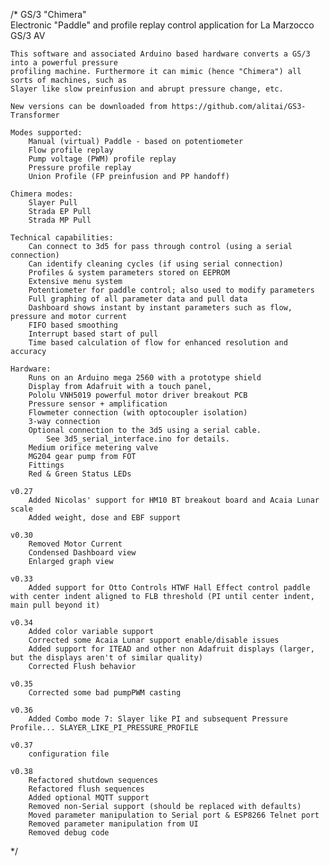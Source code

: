 /*
	GS/3 "Chimera"  
	Electronic "Paddle" and profile replay control application for La Marzocco GS/3 AV
	
	This software and associated Arduino based hardware converts a GS/3 into a powerful pressure 
	profiling machine. Furthermore it can mimic (hence "Chimera") all sorts of machines, such as 
	Slayer like slow preinfusion and abrupt pressure change, etc.
   
    New versions can be downloaded from https://github.com/alitai/GS3-Transformer
   
	Modes supported:
    	Manual (virtual) Paddle - based on potentiometer
		Flow profile replay
		Pump voltage (PWM) profile replay
 	 	Pressure profile replay
 		Union Profile (FP preinfusion and PP handoff)
 	
  	Chimera modes: 
		Slayer Pull 
		Strada EP Pull 
		Strada MP Pull
		
	Technical capabilities:
		Can connect to 3d5 for pass through control (using a serial connection)
		Can identify cleaning cycles (if using serial connection)
		Profiles & system parameters stored on EEPROM
		Extensive menu system
		Potentiometer for paddle control; also used to modify parameters
		Full graphing of all parameter data and pull data
		Dashboard shows instant by instant parameters such as flow, pressure and motor current
		FIFO based smoothing
		Interrupt based start of pull
		Time based calculation of flow for enhanced resolution and accuracy
				
	Hardware:
		Runs on an Arduino mega 2560 with a prototype shield 
		Display from Adafruit with a touch panel, 
		Pololu VNH5019 powerful motor driver breakout PCB
		Pressure sensor + amplification
		Flowmeter connection (with optocoupler isolation)
		3-way connection
		Optional connection to the 3d5 using a serial cable. 
			See 3d5_serial_interface.ino for details.
		Medium orifice metering valve
		MG204 gear pump from FOT
		Fittings
		Red & Green Status LEDs
		
	v0.27
		Added Nicolas' support for HM10 BT breakout board and Acaia Lunar scale
		Added weight, dose and EBF support
		
	v0.30
		Removed Motor Current
		Condensed Dashboard view
		Enlarged graph view
		
	v0.33
		Added support for Otto Controls HTWF Hall Effect control paddle with center indent aligned to FLB threshold (PI until center indent, main pull beyond it)
	
	v0.34
		Added color variable support
		Corrected some Acaia Lunar support enable/disable issues
		Added support for ITEAD and other non Adafruit displays (larger, but the displays aren't of similar quality)
		Corrected Flush behavior
		
	v0.35
		Corrected some bad pumpPWM casting
		
	v0.36
		Added Combo mode 7: Slayer like PI and subsequent Pressure Profile... SLAYER_LIKE_PI_PRESSURE_PROFILE
		
	v0.37
		configuration file
		
	v0.38
		Refactored shutdown sequences
		Refactored flush sequences
		Added optional MQTT support
		Removed non-Serial support (should be replaced with defaults)
		Moved parameter manipulation to Serial port & ESP8266 Telnet port
		Removed parameter manipulation from UI
		Removed debug code
		
*/